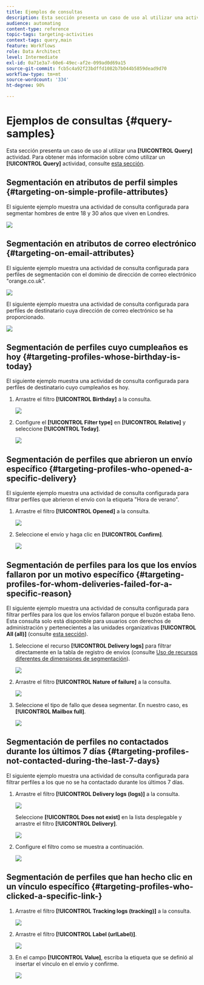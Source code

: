 ```yaml
---
title: Ejemplos de consultas
description: Esta sección presenta un caso de uso al utilizar una actividad de consulta.
audience: automating
content-type: reference
topic-tags: targeting-activities
context-tags: query,main
feature: Workflows
role: Data Architect
level: Intermediate
exl-id: 0a71e3a7-60e6-49ec-af2e-099ad0d69a15
source-git-commit: fcb5c4a92f23bdffd1082b7b044b5859dead9d70
workflow-type: tm+mt
source-wordcount: '334'
ht-degree: 90%

---
```


# Ejemplos de consultas {#query-samples}

Esta sección presenta un caso de uso al utilizar una **[!UICONTROL Query]** actividad. Para obtener más información sobre cómo utilizar un **[!UICONTROL Query]** actividad, consulte [esta sección](../../automating/using/query.md).

## Segmentación en atributos de perfil simples {#targeting-on-simple-profile-attributes}

El siguiente ejemplo muestra una actividad de consulta configurada para segmentar hombres de entre 18 y 30 años que viven en Londres.

![](assets/query_sample_1.png)

## Segmentación en atributos de correo electrónico {#targeting-on-email-attributes}

El siguiente ejemplo muestra una actividad de consulta configurada para perfiles de segmentación con el dominio de dirección de correo electrónico &quot;orange.co.uk&quot;.

![](assets/query_sample_emaildomain.png)

El siguiente ejemplo muestra una actividad de consulta configurada para perfiles de destinatario cuya dirección de correo electrónico se ha proporcionado.

![](assets/query_sample_emailnotempty.png)

## Segmentación de perfiles cuyo cumpleaños es hoy {#targeting-profiles-whose-birthday-is-today}

El siguiente ejemplo muestra una actividad de consulta configurada para perfiles de destinatario cuyo cumpleaños es hoy.

1. Arrastre el filtro **[!UICONTROL Birthday]** a la consulta.

   ![](assets/query_sample_birthday.png)

1. Configure el **[!UICONTROL Filter type]** en **[!UICONTROL Relative]** y seleccione **[!UICONTROL Today]**.

   ![](assets/query_sample_birthday2.png)

## Segmentación de perfiles que abrieron un envío específico {#targeting-profiles-who-opened-a-specific-delivery}

El siguiente ejemplo muestra una actividad de consulta configurada para filtrar perfiles que abrieron el envío con la etiqueta &quot;Hora de verano&quot;.

1. Arrastre el filtro **[!UICONTROL Opened]** a la consulta.

   ![](assets/query_sample_opened.png)

1. Seleccione el envío y haga clic en **[!UICONTROL Confirm]**.

   ![](assets/query_sample_opened2.png)

## Segmentación de perfiles para los que los envíos fallaron por un motivo específico {#targeting-profiles-for-whom-deliveries-failed-for-a-specific-reason}

El siguiente ejemplo muestra una actividad de consulta configurada para filtrar perfiles para los que los envíos fallaron porque el buzón estaba lleno. Esta consulta solo está disponible para usuarios con derechos de administración y pertenecientes a las unidades organizativas **[!UICONTROL All (all)]** (consulte [esta sección](../../administration/using/organizational-units.md)).

1. Seleccione el recurso **[!UICONTROL Delivery logs]** para filtrar directamente en la tabla de registro de envíos (consulte [Uso de recursos diferentes de dimensiones de segmentación](../../automating/using/using-resources-different-from-targeting-dimensions.md)).

   ![](assets/query_sample_failure1.png)

1. Arrastre el filtro **[!UICONTROL Nature of failure]** a la consulta.

   ![](assets/query_sample_failure2.png)

1. Seleccione el tipo de fallo que desea segmentar. En nuestro caso, es **[!UICONTROL Mailbox full]**.

   ![](assets/query_sample_failure3.png)

## Segmentación de perfiles no contactados durante los últimos 7 días {#targeting-profiles-not-contacted-during-the-last-7-days}

El siguiente ejemplo muestra una actividad de consulta configurada para filtrar perfiles a los que no se ha contactado durante los últimos 7 días.

1. Arrastre el filtro **[!UICONTROL Delivery logs (logs)]** a la consulta.

   ![](assets/query_sample_7days.png)

   Seleccione **[!UICONTROL Does not exist]** en la lista desplegable y arrastre el filtro **[!UICONTROL Delivery]**.

   ![](assets/query_sample_7days1.png)

1. Configure el filtro como se muestra a continuación.

   ![](assets/query_sample_7days2.png)

## Segmentación de perfiles que han hecho clic en un vínculo específico {#targeting-profiles-who-clicked-a-specific-link-}

1. Arrastre el filtro **[!UICONTROL Tracking logs (tracking)]** a la consulta.

   ![](assets/query_sample_trackinglogs.png)

1. Arrastre el filtro **[!UICONTROL Label (urlLabel)]**.

   ![](assets/query_sample_trackinglogs2.png)

1. En el campo **[!UICONTROL Value]**, escriba la etiqueta que se definió al insertar el vínculo en el envío y confirme.

   ![](assets/query_sample_trackinglogs3.png)
